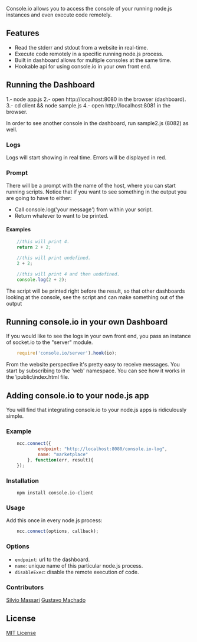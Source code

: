Console.io allows you to access the console of your running node.js instances
and even execute code remotely.

## Features

- Read the stderr and stdout from a website in real-time.
- Execute code remotely in a specific running node.js process.
- Built in dashboard allows for multiple consoles at the same time.
- Hookable api for using console.io in your own front end.

## Running the Dashboard

1.-  node app.js
2.-  open http://localhost:8080 in the browser (dashboard).
3.-  cd client && node sample.js
4.-  open http://localhost:8081 in the browser.

In order to see another console in the dashboard, run sample2.js (8082) as well.

### Logs
Logs will start showing in real time. Errors will be displayed in red.

### Prompt
There will be a prompt with the name of the host, where you can start running
scripts. Notice that if you want to see something in the output you are going
to have to either:

- Call console.log('your message') from within your script.
- Return whatever to want to be printed.

#### Examples
```js
	//this will print 4.
	return 2 + 2;

	//this will print undefined.
	2 + 2;

	//this will print 4 and then undefined.
	console.log(2 + 2);
```

The script will be printed right before the result, so that other dashboards
looking at the console, see the script and can make something out of the output

## Running console.io in your own Dashboard

If you would like to see the logs in your own front end, you pass an instance
of socket.io to the "server" module.

```js
    require('console.io/server').hook(io);
```

From the website perspective it's pretty easy to receive messages. You start by
subscribing to the 'web' namespace. You can see how it works in the 
\public\index.html file.

## Adding console.io to your node.js app

You will find that integrating console.io to your node.js apps is ridiculously
simple.

### Example

```js
	ncc.connect({
			endpoint: "http://localhost:8080/console.io-log",
			name: "marketplace"
		}, function(err, result){
	});
```

### Installation

```
	npm install console.io-client
```

### Usage

Add this once in every node.js process:

```js
	ncc.connect(options, callback);
```

### Options

* `endpoint`: url to the dashboard.
* `name`: unique name of this particular node.js process.
* `disableExec`: disable the remote execution of code.

### Contributors
[Silvio Massari](https://github.com/silviom)
[Gustavo Machado](https://github.com/machadogj)

## License 

[MIT License](http://www.opensource.org/licenses/mit-license.php)
